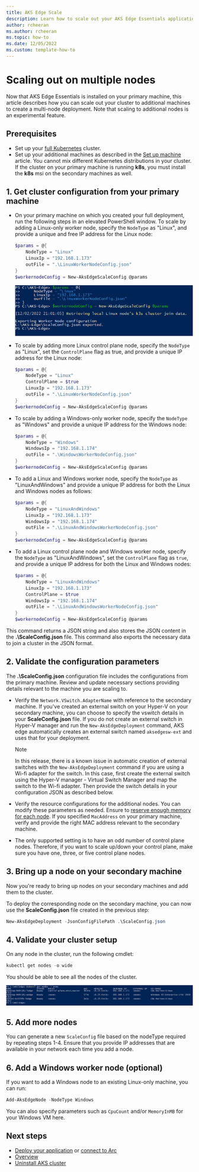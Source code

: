 ```yaml
---
title: AKS Edge Scale
description: Learn how to scale out your AKS Edge Essentials applications to multiple nodes. 
author: rcheeran
ms.author: rcheeran
ms.topic: how-to
ms.date: 12/05/2022
ms.custom: template-how-to
---
```


# Scaling out on multiple nodes

Now that AKS Edge Essentials is installed on your primary machine, this article describes how you can scale out your cluster to additional machines to create a multi-node deployment. Note that scaling to additional nodes is an experimental feature.

## Prerequisites

- Set up your [full Kubernetes](aks-edge-howto-multi-node-deployment.md) cluster.
- Set up your additional machines as described in the [Set up machine](aks-edge-howto-setup-machine.md) article. You cannot mix different Kubernetes distributions in your cluster. If the cluster on your primary machine is running **k8s**, you must install the **k8s** msi on the secondary machines as well.

## 1. Get cluster configuration from your primary machine

- On your primary machine on which you created your full deployment, run the following steps in an elevated PowerShell window. To scale by adding a Linux-only worker node, specify the `NodeType` as "Linux", and provide a unique and free IP address for the Linux node:

   ```powershell
   $params = @{
       NodeType = "Linux"
       LinuxIp = "192.168.1.173"
       outFile = ".\LinuxWorkerNodeConfig.json"
   }
   $workernodeConfig = New-AksEdgeScaleConfig @params
   ```

    ![Screenshot showing the creation of config file.](./media/aks-edge/scale-config-file.png)

- To scale by adding more Linux control plane node, specify the `NodeType` as "Linux", set the `ControlPlane` flag as true, and provide a unique IP address for the Linux node:

   ```powershell
   $params = @{
       NodeType = "Linux"
       ControlPlane = $true
       LinuxIp = "192.168.1.173"
       outFile = ".\LinuxWorkerNodeConfig.json"
   }
   $workernodeConfig = New-AksEdgeScaleConfig @params
   ```

- To scale by adding a Windows-only worker node, specify the `NodeType` as "Windows" and provide a unique IP address for the Windows node:

   ```powershell
   $params = @{
       NodeType = "Windows"
       WindowsIp = "192.168.1.174"
       outFile = ".\WindowsWorkerNodeConfig.json"
   }
   $workernodeConfig = New-AksEdgeScaleConfig @params
   ```

- To add a Linux and Windows worker node, specify the `NodeType` as "LinuxAndWindows" and provide a unique IP address for both the Linux and Windows nodes as follows:

   ```powershell
   $params = @{
       NodeType = "LinuxAndWindows"
       LinuxIp = "192.168.1.173"
       WindowsIp = "192.168.1.174"
       outFile = ".\LinuxAndWindowsWorkerNodeConfig.json"
   }
   $workernodeConfig = New-AksEdgeScaleConfig @params
   ```

- To add a Linux control plane node and Windows worker node, specify the `NodeType` as "LinuxAndWindows", set the `ControlPlane` flag as `true`, and provide a unique IP address for both the Linux and Windows nodes:

   ```powershell
   $params = @{
       NodeType = "LinuxAndWindows"
       LinuxIp = "192.168.1.173"
       ControlPlane = $true
       WindowsIp = "192.168.1.174"
       outFile = ".\LinuxAndWindowsWorkerNodeConfig.json"
   }
   $workernodeConfig = New-AksEdgeScaleConfig @params
   ```

This command returns a JSON string and also stores the JSON content in the **.\ScaleConfig.json** file. This command also exports the necessary data to join a cluster in the JSON format.

## 2. Validate the configuration parameters

 The **.\ScaleConfig.json** configuration file includes the configurations from the primary machine. Review and update necessary sections providing details relevant to the machine you are scaling to.

- Verify the `Network.VSwitch.AdapterName` with reference to the secondary machine. If you've created an external switch on your Hyper-V on your secondary machine, you can choose to specify the vswitch details in your **ScaleConfig.json** file. If you do not create an external switch in Hyper-V manager and run the `New-AksEdgeDeployment` command, AKS edge automatically creates an external switch named `aksedgesw-ext` and uses that for your deployment.
    > [!NOTE]
    > In this release, there is a known issue in automatic creation of external switches with the `New-AksEdgeDeployment` command if you are using a Wi-fi adapter for the switch. In this case, first create the external switch using the Hyper-V manager - Virtual Switch Manager and map the switch to the Wi-fi adapter. Then provide the switch details in your configuration JSON as described below.

- Verify the resource configurations for the additional nodes. You can modify these parameters as needed. Ensure to [reserve enough memory for each node](./aks-edge-concept.md#aks-edge-essentials-key-concepts). If you specified `MacAddress` on your primary machine, verify and provide the right MAC address relevant to the secondary machine.

- The only supported setting is to have an odd number of control plane nodes. Therefore, if you want to scale up/down your control plane, make sure you have one, three, or five control plane nodes.

## 3. Bring up a node on your secondary machine

Now you're ready to bring up nodes on your secondary machines and add them to the cluster.

To deploy the corresponding node on the secondary machine, you can now use the **ScaleConfig.json** file created in the previous step:

```powershell
New-AksEdgeDeployment -JsonConfigFilePath .\ScaleConfig.json
```

## 4. Validate your cluster setup

On any node in the cluster, run the following cmdlet:

```powershell
kubectl get nodes -o wide
```

You should be able to see all the nodes of the cluster.

![Screenshot showing multiple nodes.](./media/aks-edge/aks-edge-multi-nodes.png)

## 5. Add more nodes

You can generate a new `ScaleConfig` file based on the nodeType required by repeating steps 1-4. Ensure that you provide IP addresses that are available in your network each time you add a node.

## 6. Add a Windows worker node (optional)

If you want to add a Windows node to an existing Linux-only machine, you can run:

```powershell
Add-AksEdgeNode -NodeType Windows
```

You can also specify parameters such as `CpuCount` and/or `MemoryInMB` for your Windows VM here.

## Next steps

- [Deploy your application](aks-edge-howto-deploy-app.md) or [connect to Arc](aks-edge-howto-connect-to-arc.md)
- [Overview](aks-edge-overview.md)
- [Uninstall AKS cluster](aks-edge-howto-uninstall.md)
